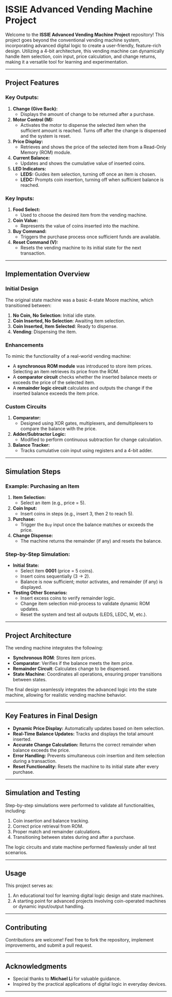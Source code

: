 # ISSIE Advanced Vending Machine Project

Welcome to the **ISSIE Advanced Vending Machine Project** repository! This project goes beyond the conventional vending machine system, incorporating advanced digital logic to create a user-friendly, feature-rich design. Utilizing a 4-bit architecture, this vending machine can dynamically handle item selection, coin input, price calculation, and change returns, making it a versatile tool for learning and experimentation.

---

## **Project Features**

### Key Outputs:
1. **Change (Give Back):**
   - Displays the amount of change to be returned after a purchase.
2. **Motor Control (M):**
   - Activates the motor to dispense the selected item when the sufficient amount is reached. Turns off after the change is dispensed and the system is reset.
3. **Price Display:**
   - Retrieves and shows the price of the selected item from a Read-Only Memory (ROM) module.
4. **Current Balance:**
   - Updates and shows the cumulative value of inserted coins.
5. **LED Indicators:**
   - **LEDS:** Guides item selection, turning off once an item is chosen.
   - **LEDC:** Prompts coin insertion, turning off when sufficient balance is reached.

### Key Inputs:
1. **Food Select:**
   - Used to choose the desired item from the vending machine.
2. **Coin Value:**
   - Represents the value of coins inserted into the machine.
3. **Buy Command:**
   - Triggers the purchase process once sufficient funds are available.
4. **Reset Command (V):**
   - Resets the vending machine to its initial state for the next transaction.

---

## **Implementation Overview**

### **Initial Design**
The original state machine was a basic 4-state Moore machine, which transitioned between:
1. **No Coin, No Selection**: Initial idle state.
2. **Coin Inserted, No Selection**: Awaiting item selection.
3. **Coin Inserted, Item Selected**: Ready to dispense.
4. **Vending**: Dispensing the item.

### **Enhancements**
To mimic the functionality of a real-world vending machine:
- A **synchronous ROM module** was introduced to store item prices. Selecting an item retrieves its price from the ROM.
- A **comparator circuit** checks whether the inserted balance meets or exceeds the price of the selected item.
- A **remainder logic circuit** calculates and outputs the change if the inserted balance exceeds the item price.

### **Custom Circuits**
1. **Comparator:**
   - Designed using XOR gates, multiplexers, and demultiplexers to compare the balance with the price.
2. **Adder/Subtractor Logic:**
   - Modified to perform continuous subtraction for change calculation.
3. **Balance Tracker:**
   - Tracks cumulative coin input using registers and a 4-bit adder.

---

## **Simulation Steps**

### Example: Purchasing an Item
1. **Item Selection:**
   - Select an item (e.g., price = 5).
2. **Coin Input:**
   - Insert coins in steps (e.g., insert 3, then 2 to reach 5).
3. **Purchase:**
   - Trigger the `Buy` input once the balance matches or exceeds the price.
4. **Change Dispense:**
   - The machine returns the remainder (if any) and resets the balance.

### Step-by-Step Simulation:
- **Initial State:** 
  - Select item **0001** (price = 5 coins).
  - Insert coins sequentially (3 → 2).
  - Balance is now sufficient; motor activates, and remainder (if any) is displayed.
- **Testing Other Scenarios:**
  - Insert excess coins to verify remainder logic.
  - Change item selection mid-process to validate dynamic ROM updates.
  - Reset the system and test all outputs (LEDS, LEDC, M, etc.).

---

## **Project Architecture**

The vending machine integrates the following:
- **Synchronous ROM**: Stores item prices.
- **Comparator**: Verifies if the balance meets the item price.
- **Remainder Circuit**: Calculates change to be dispensed.
- **State Machine**: Coordinates all operations, ensuring proper transitions between states.

The final design seamlessly integrates the advanced logic into the state machine, allowing for realistic vending machine behavior.

---

## **Key Features in Final Design**
- **Dynamic Price Display:** Automatically updates based on item selection.
- **Real-Time Balance Updates:** Tracks and displays the total amount inserted.
- **Accurate Change Calculation:** Returns the correct remainder when balance exceeds the price.
- **Error Handling:** Prevents simultaneous coin insertion and item selection during a transaction.
- **Reset Functionality:** Resets the machine to its initial state after every purchase.

---

## **Simulation and Testing**

Step-by-step simulations were performed to validate all functionalities, including:
1. Coin insertion and balance tracking.
2. Correct price retrieval from ROM.
3. Proper match and remainder calculations.
4. Transitioning between states during and after a purchase.

The logic circuits and state machine performed flawlessly under all test scenarios.

---

## **Usage**

This project serves as:
1. An educational tool for learning digital logic design and state machines.
2. A starting point for advanced projects involving coin-operated machines or dynamic input/output handling.

---

## **Contributing**

Contributions are welcome! Feel free to fork the repository, implement improvements, and submit a pull request.

---

## **Acknowledgments**

- Special thanks to **Michael Li** for valuable guidance.
- Inspired by the practical applications of digital logic in everyday devices.

---
